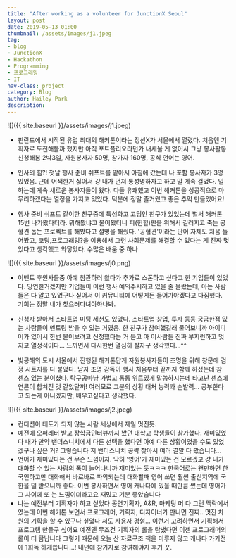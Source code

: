 ```yaml
---
title: "After working as a volunteer for JunctionX Seoul"
layout: post
date: 2019-05-13 01:00
thumbnail: /assets/images/j1.jpeg
tag:
- blog
- JunctionX
- Hackathon
- Programming
- 프로그래밍
- IT
nav-class: project
category: Blog
author: Hailey Park
description:
---
```


![]({{ site.baseurl }}/assets/images/j1.jpeg)  

- 핀란드에서 시작된 유럽 최대의 해커톤이라는 정션X가 서울에서 열렸다. 처음엔 기획자로 도전해볼까 했지만 아직 포트폴리오라던가 내세울 게 없어서 그냥 봉사활동 신청해봄 2박3일, 자원봉사자 50명, 참가자 160명, 공식 언어는 영어.

- 인사의 힘?! 첫날 행사 준비 쉬프트를 맡아서 아침에 갔는데 나 포함 봉사자가 3명 있었음. 근데 어색한거 싫어서 걍 내가 먼저 통성명하자고 하고 말 계속 걸었다. 일하는데 계속 새로운 봉사자들이 왔다. 다들 유쾌했고 이번 해커톤을 성공적으로 마무리하겠다는 열정을 가지고 있었다. 덕분에 정말 즐거웠고 좋은 추억 만들었어요! 

- 행사 준비 쉬프트 같이한 친구중에 특성화고 고딩인 친구가 있었는데 벌써 해커톤 15번 나가봤다더라. 뭐해봤냐고 물어봤더니 피(헌혈)만을 위해서 길러지고 죽는 공혈견 돕는 프로젝트를 해봤다고 설명을 해줬다. '공혈견'이라는 단어 자체도 처음 들어봤고, 코딩,프로그래밍?을 이용해서 그런 사회문제를 해결할 수 있다는 게 진짜 멋있다고 생각했고 와닿았다. 수많은 배움 중 하나 

![]({{ site.baseurl }}/assets/images/j0.png)

- 이벤트 후원사들중 아예 참관하러 왔다가 추가로 스폰하고 싶다고 한 기업들이 있었다. 당연한거겠지만 기업들이 이런 행사 예의주시하고 있을 줄 몰랐는데, 아는 사람들은 다 알고 있었구나 싶어서 이 커뮤니티에 어떻게든 들어가야겠다고 다짐했다. 기회는 정말 내가 찾으러다녀야하나봐.

- 신청자 받아서 스타트업 미팅 세션도 있었다. 스타트업 창업, 투자 등등 궁금한점 있는 사람들이 멘토링 받을 수 있는 거였음. 한 친구가 참여했길래 물어보니까 아이디어가 있어서 한번 물어보려고 신청했다는 거 듣고 아 이사람들 진짜 부지런하고 멋지고 열정적이다... 느끼면서 다시한번 열심히 살자구 생각했다...^^ 

- 빛공해의 도시 서울에서 진행된 해커톤답게 자원봉사자들이 조명을 위해 창문에 검정 시트지를 다 붙였다. 남자 조명 감독이 행사 처음부터 끝까지 함께 하셨는데 참 센스 있는 분이셨다. 탁구공마냥 가볍고 통통 위트있게 말씀하시는데 타고난 센스에 연륜이 합쳐진 것 같았달까! 여러모로 그분의 상황 대처 능력과 순발력... 공부한다고 되는게 아니겠지만, 배우고싶다고 생각했다. 

![]({{ site.baseurl }}/assets/images/j2.jpeg)

- 컨디션이 태도가 되지 않는 사람 세상에서 제일 멋진듯.
- 예전에 오퍼레터 받고 장학금인터뷰까지 봤던 대학교 학생들이 참가했다. 재미있었다 내가 만약 밴더스니치에서 다른 선택을 했다면 아예 다른 상황이었을 수도 있었겠구나 싶은 거? 그렇습니다 저 밴더스니치 공략 찾아서 여러 결말 다 봤습니다... 
​
- 언어가 재미있다는 건 무슨 느낌이지. 딱히 '영어'가 재미있는 건 모르겠고 걍 내가 대화할 수 있는 사람의 폭이 늘어나니까 재미있는 듯ㅋㅋㅋ 한국어로는 왠만하면 한국인하고만 대화해서 바로바로 파악되는데 대화할때 영어 쓰면 훨씬 출신지역에 국한을 덜 받으니까 좋다. 이번 봉사하면서 영어 캐나다에 있을 때만큼 썼는데 영어가 그 사이에 또 는 느낌이더라고요 재밌고 기분 좋았습니다 
​
- 나는 예전부터 기획자가 하고 싶었다 공연기획자, A&R, 마케팅 머 다 그런 맥락에서였는데 이번 해커톤 보면서 프로그래머, 기획자, 디자이너가 만나면 진짜.. 멋진 차원의 기획을 할 수 있구나 싶었다 저도 사용자 경험... 이런거 고려하면서 기획해서 프로그램 만들구 싶어요 예전엔 무조건 기획자의 롤을 탐냈다면 이젠 프로그래머의 롤이 더 탐납니다 그렇기 때문에 오늘 산 자료구조 책을 미루지 않고 캐나다 가기전에 1회독 하게씁니다...! 내년에 참가자로 참여해야지 후기 끗. 

